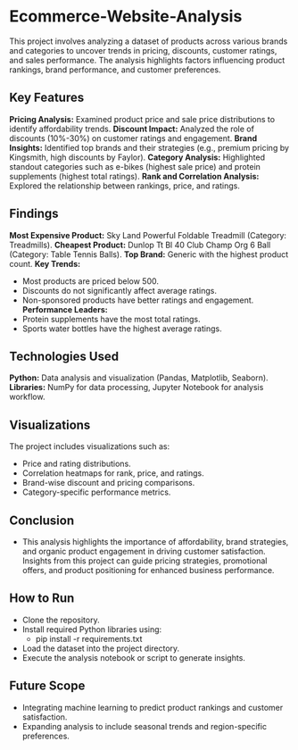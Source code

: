 # Ecommerce-Website-Analysis

This project involves analyzing a dataset of products across various brands and categories to uncover trends in pricing, discounts, customer ratings, and sales performance. The analysis highlights factors influencing product rankings, brand performance, and customer preferences.

## Key Features
**Pricing Analysis:** Examined product price and sale price distributions to identify affordability trends.
**Discount Impact:** Analyzed the role of discounts (10%-30%) on customer ratings and engagement.
**Brand Insights:** Identified top brands and their strategies (e.g., premium pricing by Kingsmith, high discounts by Faylor).
**Category Analysis:** Highlighted standout categories such as e-bikes (highest sale price) and protein supplements (highest total ratings).
**Rank and Correlation Analysis:** Explored the relationship between rankings, price, and ratings.

## Findings
**Most Expensive Product:** Sky Land Powerful Foldable Treadmill (Category: Treadmills).
**Cheapest Product:** Dunlop Tt Bl 40 Club Champ Org 6 Ball (Category: Table Tennis Balls).
**Top Brand:** Generic with the highest product count.
**Key Trends:** 
- Most products are priced below 500.
- Discounts do not significantly affect average ratings.
- Non-sponsored products have better ratings and engagement.
**Performance Leaders:**
- Protein supplements have the most total ratings.
- Sports water bottles have the highest average ratings.

## Technologies Used
**Python:** Data analysis and visualization (Pandas, Matplotlib, Seaborn).
**Libraries:** NumPy for data processing, Jupyter Notebook for analysis workflow.

## Visualizations
The project includes visualizations such as:
- Price and rating distributions.
- Correlation heatmaps for rank, price, and ratings.
- Brand-wise discount and pricing comparisons.
- Category-specific performance metrics.

## Conclusion
- This analysis highlights the importance of affordability, brand strategies, and organic product engagement in driving customer satisfaction. Insights from this project can guide pricing strategies, promotional offers, and product positioning for enhanced business performance.

## How to Run
- Clone the repository.
- Install required Python libraries using:
  - pip install -r requirements.txt
- Load the dataset into the project directory.
- Execute the analysis notebook or script to generate insights.

## Future Scope
- Integrating machine learning to predict product rankings and customer satisfaction.
- Expanding analysis to include seasonal trends and region-specific preferences.
